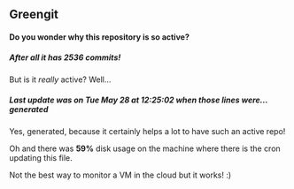 ## Greengit

#### Do you wonder why this repository is so active?

##### After all it has 2536 commits!

But is it *really* active? Well...

##### Last update was on Tue May 28 at 12:25:02 when those lines were... generated

Yes, generated, because it certainly helps a lot to have such an active repo!

Oh and there was **59%** disk usage on the machine
where there is the cron updating this file.

Not the best way to monitor a VM in the cloud but it works! :)
